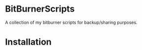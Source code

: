 # BitBurnerScripts
A collection of my bitburner scripts for backup/sharing purposes.

# Installation
